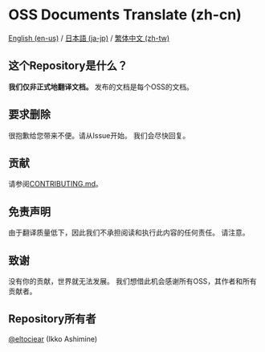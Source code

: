 # OSS Documents Translate (zh-cn)
[English (en-us)](../../README.md) / [日本語 (ja-jp)](../ja-jp/README.md) / [繁体中文 (zh-tw)](../zh-tw/README.md)

## 这个Repository是什么？
**我们仅非正式地翻译文档。**
发布的文档是每个OSS的文档。

## 要求删除
很抱歉给您带来不便。请从Issue开始。
我们会尽快回复。

## 贡献
请参阅[CONTRIBUTING.md](./CONTRIBUTING.md)。

## 免责声明
由于翻译质量低下，因此我们不承担阅读和执行此内容的任何责任。
请注意。

## 致谢
没有你的贡献，世界就无法发展。
我们想借此机会感谢所有OSS，其作者和所有贡献者。

## Repository所有者
[@eltociear](https://github.com/eltociear) (Ikko Ashimine)
